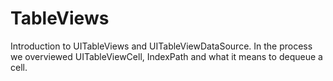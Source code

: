 # TableViews

Introduction to UITableViews and UITableViewDataSource. In the process we overviewed UITableViewCell, IndexPath and what it means to dequeue a cell.
